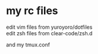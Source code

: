 my rc files
===========

edit vim files from yuroyoro/dotfiles  
edit zsh files from clear-code/zsh.d  

and my tmux.conf  

